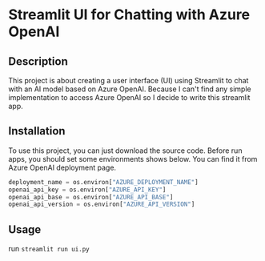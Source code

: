 # Streamlit UI for Chatting with Azure OpenAI

## Description

This project is about creating a user interface (UI) using Streamlit to chat with an AI model based on Azure OpenAI. Because I can't find any simple implementation to access Azure OpenAI so I decide to write this streamlit app.

## Installation

To use this project, you can just download the source code.
Before run apps, you should set some environments shows below. You can find it from Azure OpenAI deployment page.

```python
deployment_name = os.environ["AZURE_DEPLOYMENT_NAME"] 
openai_api_key = os.environ["AZURE_API_KEY"]
openai_api_base = os.environ["AZURE_API_BASE"]
openai_api_version = os.environ["AZURE_API_VERSION"]
```

## Usage

run `streamlit run ui.py`
